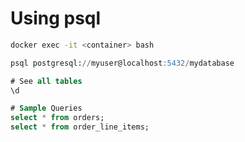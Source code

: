 # Using psql
```bash
docker exec -it <container> bash
```

```sql
psql postgresql://myuser@localhost:5432/mydatabase

# See all tables
\d

# Sample Queries
select * from orders;
select * from order_line_items;

```